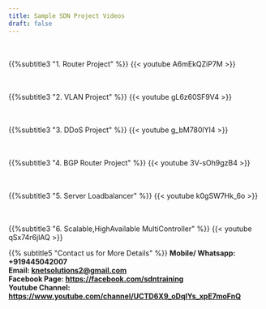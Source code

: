 ```yaml
---
title: Sample SDN Project Videos
draft: false
---
```




<br><br>
{{%subtitle3 "1. Router Project" %}}
{{< youtube A6mEkQZiP7M >}}

<br><br>
{{%subtitle3 "2. VLAN Project" %}}
{{< youtube gL6z60SF9V4 >}}


<br><br>
{{%subtitle3 "3. DDoS Project" %}}
{{< youtube g_bM780lYI4 >}}

<br><br>
{{%subtitle3 "4. BGP Router Project" %}}
{{< youtube 3V-sOh9gzB4 >}}

<br><br>
{{%subtitle3 "5. Server Loadbalancer" %}}
{{< youtube k0gSW7Hk_6o >}}

<br><br>
{{%subtitle3 "6. Scalable,HighAvailable MultiController" %}}
{{< youtube qSx74r6jlAQ >}}


{{% subtitle5 "Contact us for More Details" %}}
**Mobile/ Whatsapp: +919445042007**
<br>
**Email: knetsolutions2@gmail.com**
<br>
**Facebook Page: https://facebook.com/sdntraining**
<br>
**Youtube Channel: https://www.youtube.com/channel/UCTD6X9_oDqIYs_xpE7moFnQ**
<br>

